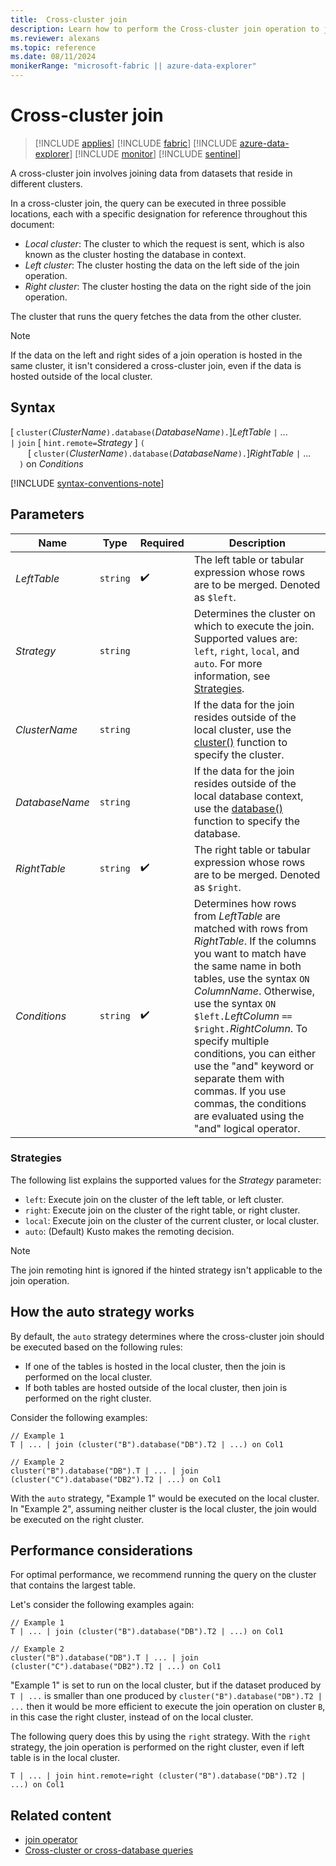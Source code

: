 ```yaml
---
title:  Cross-cluster join
description: Learn how to perform the Cross-cluster join operation to join datasets residing on different clusters.
ms.reviewer: alexans
ms.topic: reference
ms.date: 08/11/2024
monikerRange: "microsoft-fabric || azure-data-explorer"
---
```

# Cross-cluster join

> [!INCLUDE [applies](../includes/applies-to-version/applies.md)] [!INCLUDE [fabric](../includes/applies-to-version/fabric.md)] [!INCLUDE [azure-data-explorer](../includes/applies-to-version/azure-data-explorer.md)] [!INCLUDE [monitor](../includes/applies-to-version/monitor.md)] [!INCLUDE [sentinel](../includes/applies-to-version/sentinel.md)]

A cross-cluster join involves joining data from datasets that reside in different clusters.

In a cross-cluster join, the query can be executed in three possible locations, each with a specific designation for reference throughout this document:

* *Local cluster*: The cluster to which the request is sent, which is also known as the cluster hosting the database in context.
* *Left cluster*: The cluster hosting the data on the left side of the join operation.
* *Right cluster*: The cluster hosting the data on the right side of the join operation.

The cluster that runs the query fetches the data from the other cluster.

> [!NOTE]
> If the data on the left and right sides of a join operation is hosted in the same cluster, it isn't considered a cross-cluster join, even if the data is hosted outside of the local cluster.

## Syntax

[ `cluster(`*ClusterName*`).database(`*DatabaseName*`).`]*LeftTable* `|` ...  
`|` `join` [ `hint.remote=`*Strategy* ] `(`  
&emsp;&emsp;[ `cluster(`*ClusterName*`).database(`*DatabaseName*`).`]*RightTable* `|` ...  
&emsp;`)` on *Conditions*

[!INCLUDE [syntax-conventions-note](../includes/syntax-conventions-note.md)]

## Parameters

|Name|Type|Required|Description|
|--|--|--|--|
|*LeftTable*| `string` | :heavy_check_mark:|The left table or tabular expression whose rows are to be merged. Denoted as `$left`.|
|*Strategy*| `string` ||Determines the cluster on which to execute the join. Supported values are: `left`, `right`, `local`, and `auto`. For more information, see [Strategies](#strategies).|
|*ClusterName*| `string` ||If the data for the join resides outside of the local cluster, use the [cluster()](cluster-function.md) function to specify the cluster.|
|*DatabaseName*| `string` ||If the data for the join resides outside of the local database context, use the [database()](database-function.md) function to specify the database.|
|*RightTable*| `string` | :heavy_check_mark:|The right table or tabular expression whose rows are to be merged. Denoted as `$right`.|
|*Conditions*| `string` | :heavy_check_mark:|Determines how rows from *LeftTable* are matched with rows from *RightTable*. If the columns you want to match have the same name in both tables, use the syntax `ON` *ColumnName*. Otherwise, use the syntax `ON $left.`*LeftColumn* `==` `$right.`*RightColumn*. To specify multiple conditions, you can either use the "and" keyword or separate them with commas. If you use commas, the conditions are evaluated using the "and" logical operator.|

### Strategies

The following list explains the supported values for the *Strategy* parameter:

* `left`: Execute join on the cluster of the left table, or left cluster.
* `right`: Execute join on the cluster of the right table, or right cluster.
* `local`: Execute join on the cluster of the current cluster, or local cluster.
* `auto`: (Default) Kusto makes the remoting decision.

> [!NOTE]
> The join remoting hint is ignored if the hinted strategy isn't applicable to the join operation.

## How the auto strategy works

By default, the `auto` strategy determines where the cross-cluster join should be executed based on the following rules:

* If one of the tables is hosted in the local cluster, then the join is performed on the local cluster.
* If both tables are hosted outside of the local cluster, then join is performed on the right cluster.

Consider the following examples:

```kusto
// Example 1
T | ... | join (cluster("B").database("DB").T2 | ...) on Col1

// Example 2
cluster("B").database("DB").T | ... | join (cluster("C").database("DB2").T2 | ...) on Col1
```

With the `auto` strategy, "Example 1" would be executed on the local cluster. In "Example 2", assuming neither cluster is the local cluster, the join would be executed on the right cluster.

## Performance considerations

For optimal performance, we recommend running the query on the cluster that contains the largest table.

Let's consider the following examples again:

```kusto
// Example 1
T | ... | join (cluster("B").database("DB").T2 | ...) on Col1

// Example 2
cluster("B").database("DB").T | ... | join (cluster("C").database("DB2").T2 | ...) on Col1
```

"Example 1" is set to run on the local cluster, but if the dataset produced by `T | ...` is smaller than one produced by `cluster("B").database("DB").T2 | ...` then it would be more efficient to execute the join operation on cluster `B`, in this case the right cluster, instead of on the local cluster.

The following query does this by using the `right` strategy. With the `right` strategy, the join operation is performed on the right cluster, even if left table is in the local cluster.

```kusto
T | ... | join hint.remote=right (cluster("B").database("DB").T2 | ...) on Col1
```

## Related content

* [join operator](join-operator.md)
* [Cross-cluster or cross-database queries](cross-cluster-or-database-queries.md)
